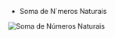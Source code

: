 * Soma de N´meros Naturais 

![Soma de Números Naturais](https://user-images.githubusercontent.com/104393638/168195731-61896f98-42ff-4059-99da-2d88c6d71007.png)
